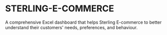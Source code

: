 # STERLING-E-COMMERCE
A comprehensive Excel dashboard that helps Sterling E-commerce to better understand their customers' needs,  preferences, and behaviour. 
